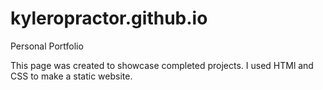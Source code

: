 # kyleropractor.github.io

Personal Portfolio

This page was created to showcase completed projects.  I used HTMl and CSS to make a static website.
